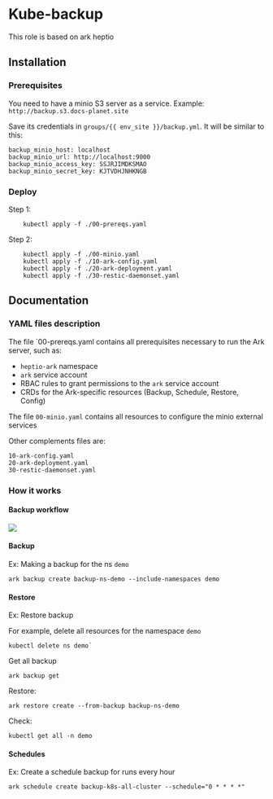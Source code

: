 # Kube-backup

This role is based on ark heptio

## Installation

### Prerequisites

You need to have a minio S3 server as a service. Example: `http://backup.s3.docs-planet.site`

Save its credentials in `groups/{{ env_site }}/backup.yml`. It will be similar to this:

```
backup_minio_host: localhost
backup_minio_url: http://localhost:9000
backup_minio_access_key: SSJRJIMDKSMAO
backup_minio_secret_key: KJTVDHJNHKNGB
``` 

### Deploy

Step 1:

        kubectl apply -f ./00-prereqs.yaml

Step 2:

        kubectl apply -f ./00-minio.yaml
        kubectl apply -f ./10-ark-config.yaml
        kubectl apply -f ./20-ark-deployment.yaml
        kubectl apply -f ./30-restic-daemonset.yaml


## Documentation

### YAML files description

The file `00-prereqs.yaml contains all prerequisites necessary to run the Ark server, such as:

- `heptio-ark` namespace
- `ark` service account
- RBAC rules to grant permissions to the `ark` service account
- CRDs for the Ark-specific resources (Backup, Schedule, Restore, Config)

 The file `00-minio.yaml` contains all resources to configure the minio external services

Other complements files are:

	10-ark-config.yaml
	20-ark-deployment.yaml
	30-restic-daemonset.yaml

### How it works

#### Backup workflow


![](https://heptio.github.io/ark/v0.9.0/img/backup-process.png)

#### Backup 

Ex: Making a backup for the ns `demo`

	ark backup create backup-ns-demo --include-namespaces demo


#### Restore

Ex: Restore backup 

For example, delete all resources for the namespace `demo`

	kubectl delete ns demo`

Get all backup 

	ark backup get 

Restore:

	ark restore create --from-backup backup-ns-demo

Check:

	kubectl get all -n demo

#### Schedules

Ex: Create a schedule backup for runs every hour

	ark schedule create backup-k8s-all-cluster --schedule="0 * * * *"

